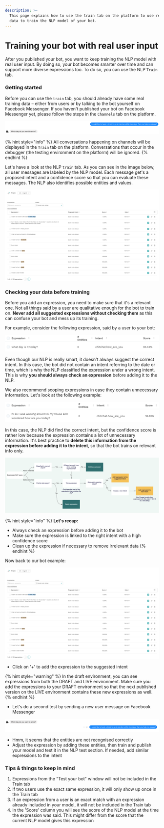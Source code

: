 ```yaml
---
description: >-
  This page explains how to use the train tab on the platform to use real user
  data to train the NLP model of your bot.
---
```


# Training your bot with real user input

After you published your bot, you want to keep training the NLP model with real user input. By doing so, your bot becomes smarter over time and can support more diverse expressions too. To do so, you can use the NLP `Train` tab.

### Getting started

Before you can use the `train` tab, you should already have some real training data – either from users or by talking to the bot yourself on Facebook Messenger. If you haven't published your bot on Facebook Messenger yet, please follow the steps in the `Channels` tab on the platform.

![A user is talking to the bot, providing it with real data to train](../../.gitbook/assets/screen-shot-2018-03-04-at-11.28.16.png)

{% hint style="info" %}
All conversations happening on channels will be displayed in the `Train` tab on the platform. Conversations that occur in the debugger \(the testing environment on the platform\) will be ignored.
{% endhint %}

Let's have a look at the NLP `train` tab. As you can see in the image below, all user messages are labeled by the NLP model. Each message get's a proposed intent and a confidence score so that you can evaluate these messages. The NLP also identifies possible entities and values.

![A quick glance at the NLP train tab](../../.gitbook/assets/image%20%2893%29.png)

### Checking your data before training

Before you add an expression, you need to make sure that it's a relevant one. Not all things said by a user are qualitative enough for the bot to train on. **Never add all suggested expressions without checking them** as this can confuse your bot and mess up its training.

For example, consider the following expression, said by a user to your bot:

![](../../.gitbook/assets/image%20%28601%29.png)

Even though our NLP is really smart, it doesn't always suggest the correct intent. In this case, the bot did not contain an intent referring to the date or time, which is why the NLP classified the expression under a wrong intent. This is why **you should always check an expression** before adding it to the NLP.

We also recommend scoping expressions in case they contain unnecessary information. Let's look at the following example:

![](../../.gitbook/assets/image%20%28598%29.png)

In this case, the NLP did find the correct intent, but the confidence score is rather low because the expression contains a lot of unnecessary information. It's best practice to **delete this information from the expression before adding it to the intent**, so that the bot trains on relevant info only.

![Click on the image to enlarge it](../../.gitbook/assets/image%20%28602%29.png)

{% hint style="info" %}
**Let's recap:**

* Always check an expression before adding it to the bot
* Make sure the expression is linked to the right intent with a high confidence score
* Clean up the expression if necessary to remove irrelevant data
{% endhint %}

Now back to our bot example:

![](../../.gitbook/assets/image%20%28600%29.png)

* Click on '+' to add the expression to the suggested intent

{% hint style="warning" %}
In the draft environment, you can see expressions from both the DRAFT and LIVE environment. Make sure you add the expressions to your DRAFT environment so that the next published version on the LIVE environment contains these new expressions as well. 
{% endhint %}

* Let's do a second test by sending a new user message on Facebook Messenger

![](../../.gitbook/assets/screen-shot-2018-03-04-at-11.34.20.png)

* Hmm, it seems that the entities are not recognised correctly
* Adjust the expression by adding these entities, then train and publish your model and test it in the NLP test section. If needed, add similar expressions to the intent

### Tips & things to keep in mind

1. Expressions from the "Test your bot" window will not be included in the Train tab
2. If two users use the exact same expression, it will only show up once in the Train tab
3. If an expression from a user is an exact match with an expression already included in your model, it will not be included in the Train tab
4. In the 'Score' column you will see the score of the NLP model at the time the expression was said. This might differ from the score that the current NLP model gives this expression

